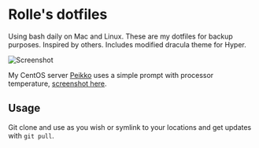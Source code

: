 # Rolle's dotfiles

Using bash daily on Mac and Linux. These are my dotfiles for backup purposes. Inspired by others. Includes modified dracula theme for Hyper.

![](https://rolle.wtf/dotfiles-hyper.png "Screenshot")

My CentOS server [Peikko](http://peikko.us) uses a simple prompt with processor temperature, [screenshot here](https://raw.githubusercontent.com/ronilaukkarinen/dotfiles/master/server.png).

## Usage

Git clone and use as you wish or symlink to your locations and get updates with `git pull`.
